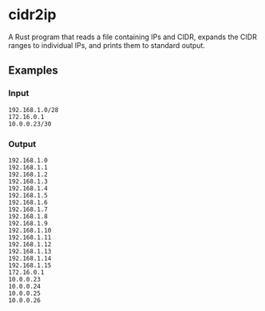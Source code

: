 # cidr2ip
A Rust program that reads a file containing IPs and CIDR, expands the CIDR ranges to individual IPs, and prints them to standard output.

## Examples

### Input
```
192.168.1.0/28
172.16.0.1
10.0.0.23/30
```

### Output
```
192.168.1.0
192.168.1.1
192.168.1.2
192.168.1.3
192.168.1.4
192.168.1.5
192.168.1.6
192.168.1.7
192.168.1.8
192.168.1.9
192.168.1.10
192.168.1.11
192.168.1.12
192.168.1.13
192.168.1.14
192.168.1.15
172.16.0.1
10.0.0.23
10.0.0.24
10.0.0.25
10.0.0.26
```
